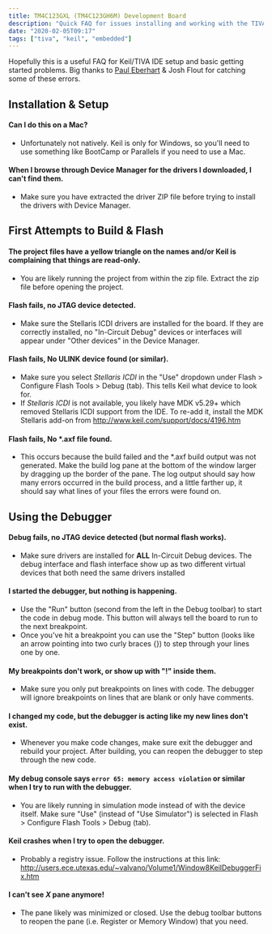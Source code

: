 ```yaml
---
title: TM4C123GXL (TM4C123GH6M) Development Board
description: "Quick FAQ for issues installing and working with the TIVA LaunchPad and Keil IDE"
date: "2020-02-05T09:17"
tags: ["tiva", "keil", "embedded"]
---
```

Hopefully this is a useful FAQ for Keil/TIVA IDE setup and basic getting started problems. Big thanks to [Paul Eberhart](https://pappp.net/) & Josh Flout for catching some of these errors.

## Installation & Setup
#### Can I do this on a Mac?
- Unfortunately not natively. Keil is only for Windows, so you'll need to use something like BootCamp or Parallels if you need to use a Mac.

#### When I browse through Device Manager for the drivers I downloaded, I can't find them.
- Make sure you have extracted the driver ZIP file before trying to install the drivers with Device Manager.

## First Attempts to Build & Flash
#### The project files have a yellow triangle on the names and/or Keil is complaining that things are read-only.
- You are likely running the project from within the zip file. Extract the zip file before opening the project.

#### Flash fails, no JTAG device detected.
- Make sure the Stellaris ICDI drivers are installed for the board. If they are correctly installed, no "In-Circuit Debug" devices or interfaces will appear under "Other devices" in the Device Manager.

#### Flash fails, No ULINK device found (or similar).
- Make sure you select *Stellaris ICDI* in the "Use" dropdown under Flash > Configure Flash Tools > Debug (tab). This tells Keil what device to look for.
- If *Stellaris ICDI* is not available, you likely have MDK v5.29+ which removed Stellaris ICDI support from the IDE. To re-add it, install the MDK Stellaris add-on from http://www.keil.com/support/docs/4196.htm

#### Flash fails, No *.axf file found.
- This occurs because the build failed and the *.axf build output was not generated. Make the build log pane at the bottom of the window larger by dragging up the border of the pane. The log output should say how many errors occurred in the build process, and a little farther up, it should say what lines of your files the errors were found on.

## Using the Debugger
#### Debug fails, no JTAG device detected (but normal flash works).
- Make sure drivers are installed for **ALL** In-Circuit Debug devices. The debug interface and flash interface show up as two different virtual devices that both need the same drivers installed

#### I started the debugger, but nothing is happening.
- Use the "Run" button (second from the left in the Debug toolbar) to start the code in debug mode. This button will always tell the board to run to the next breakpoint.
- Once you've hit a breakpoint you can use the "Step" button (looks like an arrow pointing into two curly braces {}) to step through your lines one by one.

#### My breakpoints don't work, or show up with "!" inside them.
- Make sure you only put breakpoints on lines with code. The debugger will ignore breakpoints on lines that are blank or only have comments.

#### I changed my code, but the debugger is acting like my new lines don't exist.
- Whenever you make code changes, make sure exit the debugger and rebuild your project. After building, you can reopen the debugger to step through the new code.

#### My debug console says `error 65: memory access violation` or similar when I try to run with the debugger.
- You are likely running in simulation mode instead of with the device itself. Make sure "Use" (instead of "Use Simulator") is selected in Flash > Configure Flash Tools > Debug (tab).

#### Keil crashes when I try to open the debugger.
- Probably a registry issue. Follow the instructions at this link: http://users.ece.utexas.edu/~valvano/Volume1/Window8KeilDebuggerFix.htm

#### I can't see *X* pane anymore!
- The pane likely was minimized or closed. Use the debug toolbar buttons to reopen the pane (i.e. Register or Memory Window) that you need.